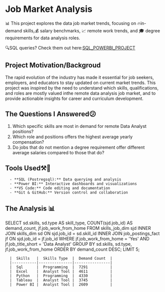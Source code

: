 # Job Market Analysis
📊 This project explores the data job market trends, focusing on 🔥in-demand skills,💰 salary benchmarks, 📈 remote work trends, and 🎓 degree requirements for data analysis roles.

🔍SQL queries? Check them out here:[SQL_POWERBI_PROJECT](#SQL_POWERBI_PROJECT)

## Project Motivation/Backgroud
The rapid evolution of the industry has made it essential for job seekers, employers, and educators to stay updated on current market trends. This project was inspired by the need to understand which skills, qualifications, and roles are mostly valued inthe remote data analysis job market, and to provide actionable insights for career and curriculum development. 
## The Questions I Answered😕 
1. Which specific skills are most in demand for remote Data Analyst positions?
2. Which role and positions offers the highest average yearly compensation?
3. Do jobs that do not mention a degree requirement offer different average salaries compared to those that do?

## Tools Used⚒️🔧 
      - **SQL (Postregsql):** Data querying and analysis
      - **Power BI:** Interactive dashboards and visualizations
      - **VS Code:** Code editing and documentation
      - **Git & GitHub:** Version control and collaboration


## The Analysis 📊 


      


SELECT 
    sd.skills,
    sd.type AS skill_type,
    COUNT(sjd.job_id) AS demand_count,
    jf.job_work_from_home
FROM 
  skills_job_dim sjd
INNER JOIN 
  skills_dim sd ON sjd.job_id = sd.skill_id
INNER JOIN 
  job_postings_fact jf ON sjd.job_id = jf.job_id
WHERE 
   jf.job_work_from_home = 'Yes'
AND
   jf.job_title_short = 'Data Analyst'
GROUP BY 
    sd.skills, sd.type, jf.job_work_from_home
ORDER BY 
    demand_count DESC;
LIMIT 5;

      |  Skills   |  Skills Type  |  Demand Count  |
      |-----------|---------------|----------------|
      |  Sql      |  Programming  |  7291          |
      |  Excel    |  Analyst Tool |  4611          |
      |  Python   |  Programming  |  4330          |
      |  Tableau  |  Analyst Tool |  3745          |
      |  Power BI |  Analyst Tool |  2609          |